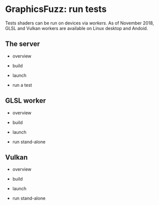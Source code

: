 # GraphicsFuzz: run tests

Tests shaders can be run on devices via *workers*. As of November 2018, GLSL and
Vulkan workers are available on Linux desktop and Andoid.

## The server

- overview

- build

- launch

- run a test

## GLSL worker

- overview

- build

- launch

- run stand-alone

## Vulkan

- overview

- build

- launch

- run stand-alone
